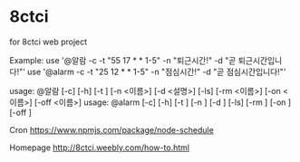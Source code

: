 # 8ctci
for 8ctci web project

Example:
use '@알람 -c -t "55 17 * * 1-5" -n "퇴근시간!" -d "곧 퇴근시간입니다!"'
use '@alarm -c -t "25 12 * * 1-5" -n "점심시간!" -d "곧 점심시간입니다!"'

usage: @알람 [-c] [-h] [-t <cron>] [-n <이름>] [-d <설명>] [-ls] [-rm <이름>] [-on <이름>] [-off <이름>]
usage: @alarm [-c] [-h] [-t <cron>] [-n <name>] [-d <description>] [-ls] [-rm <name>] [-on <name>] [-off <name>]

Cron
https://www.npmjs.com/package/node-schedule

Homepage
http://8ctci.weebly.com/how-to.html
